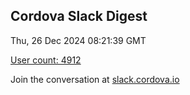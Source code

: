 ## Cordova Slack Digest
Thu, 26 Dec 2024 08:21:39 GMT

[User count: 4912](https://cordova.slack.com/)


Join the conversation at [slack.cordova.io](http://slack.cordova.io/)
